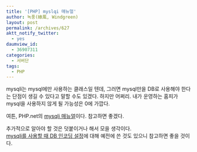 ```yaml
---
title: '[PHP] myslqi 매뉴얼'
author: 녹풍(綠風, Windgreen)
layout: post
permalink: /archives/627
aktt_notify_twitter:
  - yes
daumview_id:
  - 36907311
categories:
  - 서버단
tags:
  - PHP
---
```

mysqli는 mysql에만 사용하는 클래스일 텐데, 그러면 mysql만을 DB로 사용해야 한다는 단점이 생길 수 있다고 말할 수도 있겠다. 하지만 어쩌리. 내가 운영하는 홈피가 mysql을 사용하지 않게 될 가능성은 0에 가깝다. <div>
  여튼, PHP.net의 <a href="http://php.net/manual/kr/book.mysqli.php" target="_blank">mysqli 매뉴얼</a>이다. 참고하면 좋겠다.
</div>

<div>
  추가적으로 알아야 할 것은 덧붙이거나 해서 모을 생각이다.
</div>

<div>
  <a href="http://mytory.net/archives/5" target="_blank">mysqli를 사용할 때 DB 인코딩 설정</a>에 대해 예전에 쓴 것도 있으니 참고하면 좋을 것이다.
</div>
